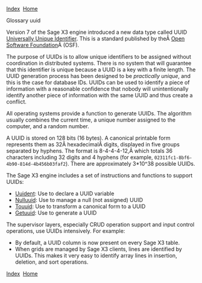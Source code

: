 [Index](index.html)  [Home](getting-started_home.html)

Glossary uuid

Version 7 of the Sage X3 engine introduced a new data type called UUID [Universally Unique Identifier](https://en.wikipedia.org/wiki/UUID). This is a standard published by theÂ [Open Software Foundation](https://en.wikipedia.org/wiki/Open_Software_Foundation)Â (OSF).

The purpose of UUIDs is to allow unique identifiers to be assigned without coordination in distributed systems. There is no system that will guarantee that this identifier is unique because a UUID is a key with a finite length. The UUID generation process has been designed to be *practically unique*, and this is the case for database IDs. UUIDs can be used to identify a piece of information with a reasonable confidence that nobody will unintentionally identify another piece of information with the same UUID and thus create a conflict.

All operating systems provide a function to generate UUIDs. The algorithm usually combines the current time, a unique number assigned to the computer, and a random number.

A UUID is stored on 128 bits (16 bytes). A canonical printable form represents them as 32Â hexadecimalÂ digits, displayed in five groups separated by hyphens. The format is 8-4-4-4-12,Â which totals 36 characters including 32 digits and 4 hyphens (for example, `02311fc1-8bf6-4b90-814d-4b456b03faf2`). There are approximately 3\*10^38 possible UUIDs.

The Sage X3 engine includes a set of instructions and functions to support UUIDs:

* [Uuident](4gl_uuident.html): Use to declare a UUID variable
* [Nulluuid](4gl_nulluuid.html): Use to manage a null (not assigned) UUID
* [Touuid](4gl_touuid.html): Use to transform a canonical form to a UUID
* [Getuuid](4gl_getuuid.html): Use to generate a UUID

The supervisor layers, especially CRUD operation support and input control operations, use UUIDs intensively. For example:

* By default, a UUID column is now present on every Sage X3 table.
* When grids are managed by Sage X3 clients, lines are identified by UUIDs. This makes it very easy to identify array lines in insertion, deletion, and sort operations.

  

[Index](index.html)  [Home](getting-started_home.html)